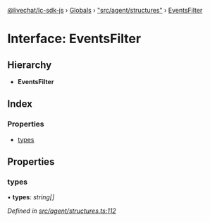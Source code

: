 [@livechat/lc-sdk-js](../README.md) › [Globals](../globals.md) › ["src/agent/structures"](../modules/_src_agent_structures_.md) › [EventsFilter](_src_agent_structures_.eventsfilter.md)

# Interface: EventsFilter

## Hierarchy

* **EventsFilter**

## Index

### Properties

* [types](_src_agent_structures_.eventsfilter.md#types)

## Properties

###  types

• **types**: *string[]*

*Defined in [src/agent/structures.ts:112](https://github.com/livechat/lc-sdk-js/blob/d0a32c0/src/agent/structures.ts#L112)*
